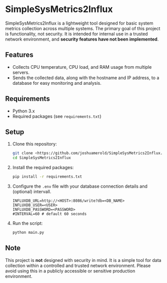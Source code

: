 
# SimpleSysMetrics2Influx

SimpleSysMetrics2Influx is a lightweight tool designed for basic system metrics collection across multiple systems.
The primary goal of this project is functionality, not security. It is intended for internal use in a trusted network
environment, and **security features have not been implemented**.

## Features

- Collects CPU temperature, CPU load, and RAM usage from multiple servers.
- Sends the collected data, along with the hostname and IP address, to a database for easy monitoring and analysis.

## Requirements

- Python 3.x
- Required packages (see `requirements.txt`)

## Setup

1. Clone this repository:
    ```bash
    git clone <https://github.com/joshuamerold/SimpleSysMetrics2Influx.git>
    cd SimpleSysMetrics2Influx
    ```
2. Install the required packages:
    ```bash
    pip install -r requirements.txt
    ```
3. Configure the `.env` file with your database connection details and (optional) intervall.
    ```env
    INFLUXDB_URL=http://<HOST>:8086/write?db=<DB_NAME>
    INFLUXDB_USER=<USER>
    INFLUXDB_PASSWORD=<PASSWORD>
    #INTERVAL=60 # default 60 seconds
    ```
4. Run the script:
    ```bash
    python main.py
    ```

## Note

This project is **not** designed with security in mind. It is a simple tool for data collection within a controlled and
trusted network environment. Please avoid using this in a publicly accessible or sensitive production environment.